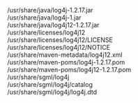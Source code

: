 /usr/share/java/log4j-1.2.17.jar  
/usr/share/java/log4j-1.jar  
/usr/share/java/log4j12-1.2.17.jar  
/usr/share/licenses/log4j12  
/usr/share/licenses/log4j12/LICENSE  
/usr/share/licenses/log4j12/NOTICE  
/usr/share/maven-metadata/log4j12.xml  
/usr/share/maven-poms/log4j-1.2.17.pom  
/usr/share/maven-poms/log4j12-1.2.17.pom  
/usr/share/sgml/log4j  
/usr/share/sgml/log4j/catalog  
/usr/share/sgml/log4j/log4j.dtd  

